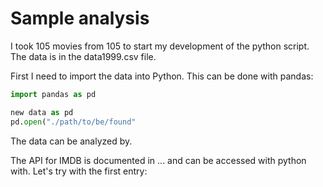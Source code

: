 # Sample analysis

I took 105 movies from 105 to start my development of the python script. The data is in the data1999.csv file.

First I need to import the data into Python. This can be done with pandas:

``` py
import pandas as pd

new data as pd
pd.open("./path/to/be/found"
```

The data can be analyzed by.

The API for IMDB is documented in ... and can be accessed with python with. Let's try with the first entry: